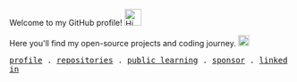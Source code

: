 Welcome to my GitHub profile! <img src="https://vczb.github.io/assets/images/hithere.gif" alt="Hi there" height="30" /> 

Here you'll find my open-source projects and coding journey.  <img src="https://vczb.github.io/assets/images/rocket.gif" alt="Animated rocket" height="20" /> 

<p>
  <samp>
    <a href="https://github.com/vczb">profile</a> .
    <a href="https://github.com/vczb?tab=repositories">repositories</a> .
    <a href="https://github.com/users/vczb/projects/2">public learning</a> .
    <a href="https://github.com/sponsors/vczb">sponsor</a> .
    <a href="https://www.linkedin.com/in/vczb/">linked in</a>
  </samp>
</p>
